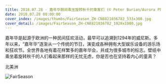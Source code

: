```yaml
---
title: 2018.07.28 - 嘉年华期间乘坐旋转秋千的乘客们 (© Peter Burian/Aurora Photos)
date: 2018.07.28 00:00:00
cover_index: /images/thumbs/FairSeason_ZH-CN8821036782_533x300.jpg
cover_detail: /images/FairSeason_ZH-CN8821036782_1920x1080.jpg
---
```


嘉年华是起源于欧洲的一种民间狂欢活动，最早可以追溯到1294年的威尼斯。多年以来，“嘉年华”逐渐从一个传统的节日，演变成各种拥有大型娱乐设备的游乐场和狂欢节。全世界各地有着花样繁多的嘉年华会，并成为很多城市的标志。壁纸中乘坐着旋转秋千的人们看起来那样的无忧无虑，你是否也在坚持着内心的童真？

北美洲

![FairSeason](/images/FairSeason_ZH-CN8821036782_1920x1080.jpg)
